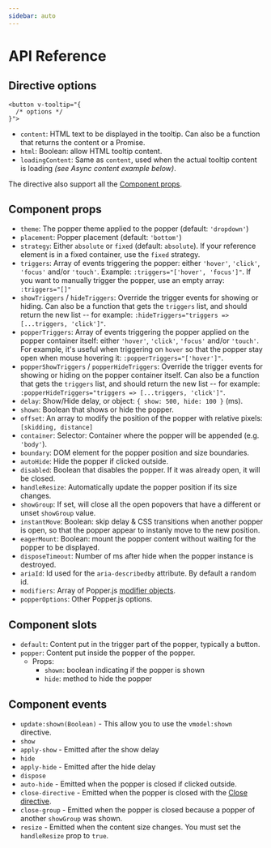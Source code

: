 ```yaml
---
sidebar: auto
---
```


# API Reference

## Directive options

```vue
<button v-tooltip="{
  /* options */
}">
```

- `content`: HTML text to be displayed in the tooltip. Can also be a function that returns the content or a Promise.
- `html`: Boolean: allow HTML tooltip content.
- `loadingContent`: Same as `content`, used when the actual tooltip content is loading *(see Async content example below)*.

The directive also support all the [Component props](#component-props).

## Component props

- `theme`: The popper theme applied to the popper  (default: `'dropdown'`)
- `placement`: Popper placement (default: `'bottom'`)
- `strategy`: Either `absolute` or `fixed` (default: `absolute`). If your reference element is in a fixed container, use the `fixed` strategy.
- `triggers`: Array of events triggering the popper: either `'hover'`, `'click'`, `'focus'` and/or `'touch'`. Example: `:triggers="['hover', 'focus']"`. If you want to manually trigger the popper, use an empty array: `:triggers="[]"`
- `showTriggers` / `hideTriggers`: Override the trigger events for showing or hiding. Can also be a function that gets the `triggers` list, and should return the new list -- for example: `:hideTriggers="triggers => [...triggers, 'click']"`.
- `popperTriggers`: Array of events triggering the popper applied on the popper container itself: either `'hover'`, `'click'`, `'focus'` and/or `'touch'`. For example, it's useful when triggering on `hover` so that the popper stay open when mouse hovering it: `:popperTriggers="['hover']"`.
- `popperShowTriggers` / `popperHideTriggers`: Override the trigger events for showing or hiding on the popper container itself. Can also be a function that gets the `triggers` list, and should return the new list -- for example: `:popperHideTriggers="triggers => [...triggers, 'click']"`.
- `delay`: Show/Hide delay, or object: `{ show: 500, hide: 100 }` (ms).
- `shown`: Boolean that shows or hide the popper.
- `offset`: An array to modify the position of the popper with relative pixels: `[skidding, distance]`
- `container`: Selector: Container where the popper will be appended (e.g. `'body'`).
- `boundary`: DOM element for the popper position and size boundaries.
- `autoHide`: Hide the popper if clicked outside.
- `disabled`: Boolean that disables the popper. If it was already open, it will be closed.
- `handleResize`: Automatically update the popper position if its size changes.
- `showGroup`: If set, will close all the open popovers that have a different or unset `showGroup` value.
- `instantMove`: Boolean: skip delay & CSS transitions when another popper is open, so that the popper appear to instanly move to the new position.
- `eagerMount`: Boolean: mount the popper content without waiting for the popper to be displayed.
- `disposeTimeout`: Number of ms after hide when the popper instance is destroyed.
- `ariaId`: Id used for the `aria-describedby` attribute. By default a random id.
- `modifiers`: Array of Popper.js [modifier objects](https://popper.js.org/docs/v2/modifiers/).
- `popperOptions`: Other Popper.js options.

## Component slots

- `default`: Content put in the trigger part of the popper, typically a button.
- `popper`: Content put inside the popper of the popper.
  - Props:
    - `shown`: boolean indicating if the popper is shown
    - `hide`: method to hide the popper

## Component events

- `update:shown(Boolean)` - This allow you to use the `vmodel:shown` directive.
- `show`
- `apply-show` - Emitted after the show delay
- `hide`
- `apply-hide` - Emitted after the hide delay
- `dispose`
- `auto-hide` - Emitted when the popper is closed if clicked outside.
- `close-directive` - Emitted when the popper is closed with the [Close directive](#close-directive).
- `close-group` - Emitted when the popper is closed because a popper of another `showGroup` was shown.
- `resize` - Emitted when the content size changes. You must set the `handleResize` prop to `true`.

